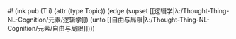 #! (ink pub (T i) (attr (type Topic)) (edge (supset [[逻辑学|λ:/Thought-Thing-NL-Cognition/元素/逻辑学]]) (unto [[自由与局限|λ:/Thought-Thing-NL-Cognition/元素/自由与局限]])))